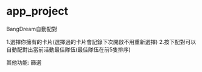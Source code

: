 # app_project
BangDream自動配對

1.選擇你擁有的卡片(選擇過的卡片會記錄下次開啟不用重新選擇)
2.按下配對可以自動配對出當前活動最佳隊伍(最佳隊伍在前5隻排序)

其他功能:
篩選

